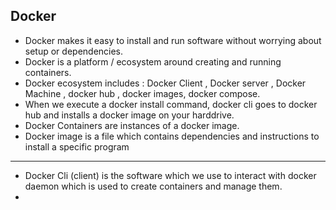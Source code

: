 
## Docker

- Docker makes it easy to install and run software without worrying about setup or dependencies.
- Docker is a platform / ecosystem around creating and running containers.
- Docker ecosystem includes : Docker Client , Docker server , Docker Machine , docker hub , docker images, docker compose.
- When we execute a docker install command, docker cli goes to docker hub and installs a docker image on your harddrive.
- Docker Containers are instances of a docker image.
- Docker image is a file which contains dependencies and instructions to install a specific program
- --
- Docker Cli (client) is the software which we use to interact with docker daemon which is used to create containers and manage them.
- 
<!--stackedit_data:
eyJoaXN0b3J5IjpbLTE5MTAxODM3NjQsLTE2MTY0NTM3MTEsLT
UwNDQzNTc1NSwxMjU3NDkyNDQ1XX0=
-->